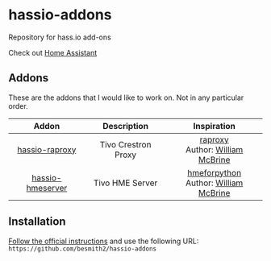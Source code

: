 [hass.io]:www.hass.io
[hmeforpython]:https://github.com/wmcbrine/hmeforpython
[raproxy]:https://github.com/wmcbrine/rproxy
[wmcbrine]:https://github.com/wmcbrine
[hassio-hmeserver]:https://github.com/besmith2/hassio-hmeserver
[hassio-raproxy]:https://github.com/besmith2/hassio-raproxy
# hassio-addons

Repository for hass.io add-ons

Check out [Home Assistant][hass.io]

## Addons
These are the addons that I would like to work on. Not in any particular order.

Addon|Description|Inspiration
|:-:|:-:|:-:|
|[hassio-raproxy]|Tivo Crestron Proxy| [raproxy][raproxy] <br/>Author: [William McBrine][wmcbrine]
|[hassio-hmeserver]|Tivo HME Server| [hmeforpython][hmeforpython]<br/>Author: [William McBrine][wmcbrine] 




## Installation
 [Follow the official instructions](https://home-assistant.io/hassio/installing_third_party_addons/) and use the following URL: ```https://github.com/besmith2/hassio-addons```
 
